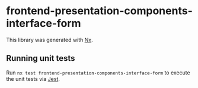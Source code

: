 # frontend-presentation-components-interface-form

This library was generated with [Nx](https://nx.dev).

## Running unit tests

Run `nx test frontend-presentation-components-interface-form` to execute the unit tests via [Jest](https://jestjs.io).
